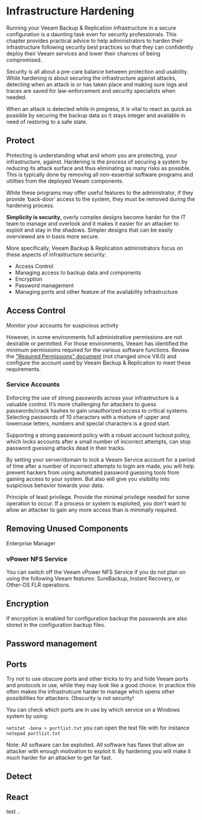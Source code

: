 # Infrastructure Hardening
Running your Veeam Backup & Replication infrastructure in a secure configuration is a daunting task even for security professionals. This chapter provides practical advice to help administrators to harden their infrastructure following security best practices so that they can confidently deploy their Veeam services and lower their chances of being compromised.

Security is all about a pre-care balance between protection and usability. While hardening is about securing the infrastructure against attacks, detecting when an attack is or has taken place and making sure logs and traces are saved for law-enforcement and security specialists when needed.

When an attack is detected while in progress, it is vital to react as quick as possible by securing the backup data so it stays integer and available in need of restoring to a safe state.

## Protect
Protecting is understanding what and whom you are protecting, your infrastructure, against. Hardening is the process of securing a system by reducing its attack surface and thus eliminating as many risks as possible. This is typically done by removing all non-essential software programs and utilities from the deployed Veeam components.

While these programs may offer useful features to the administrator, if they provide ‘back-door’ access to the system, they must be removed during the hardening process.


**Simplicity is security**, overly complex designs become harder for the IT team to manage and overlook and it makes it easier for an attacker to exploit and stay in the shadows. Simpler designs that can be easily overviewed are in basis more secure.






More specifically, Veeam Backup & Replication administrators focus on these aspects of infrastructure security:

* Access Control
* Managing access to backup data and components
* Encryption
* Password management
* Managing ports and other feature of the availability infrastructure

## Access Control

Monitor your accounts for suspicious activity

However, in some environments full administrative permissions are not desirable or permitted. For those environments, Veeam has identified the minimum permissions required for the various software functions. Review
the ["Required Permissions" document](https://www.veeam.com/veeam_backup_9_0_permissions_pg.pdf) (not changed since V9.0) and configure the account used by Veeam Backup & Replication to meet these requirements.

### Service Accounts

Enforcing the use of strong passwords across your infrastructure is a valuable control. It’s more challenging for attackers to guess passwords/crack hashes to gain unauthorized access to critical systems. Selecting passwords of 10 characters with a mixture of upper and lowercase letters, numbers and special characters is a good start.

Supporting a strong password policy with a robust account lockout policy, which locks accounts after a small number of incorrect attempts, can stop password guessing attacks dead in their tracks.


By setting your server/domain to lock a Veeam Service account for a period of time after a number of incorrect attempts to login are made, you will help prevent hackers from using automated password guessing tools from gaining access to your system. But also will give you visibility into suspicious behavior towards your data.

Principle of least privilege. Provide the minimal privilege needed for some operation to occur. If a process or system is exploited, you don't want to allow an attacker to gain any more access than is minimally required.




## Removing Unused Components
Enterprise Manager


### vPower NFS Service
You can switch off the Veeam vPower NFS Service if you do not plan on using the following Veeam features: SureBackup, Instant Recovery, or Other-OS FLR operations.

## Encryption
If encryption is enabled for configuration backup the passwords are also stored in the configuration backup files.







## Password management


## Ports


Try not to use obscure ports and other tricks to try and hide Veeam ports and protocols in use, while they may look like a good choice. In practice this often makes the infrastrutcure harder to manage which opens other possibilities for attackers. Obscurity is not security!




You can check which ports are in use by which service on a Windows system by using:

`netstat -bona > portlist.txt` you can open the text file with for instance `notepad portlist.txt`


Note: All software can be exploited. All software has flaws that allow an attacker with enough motivation to exploit it. By hardening you will make it much harder for an attacker to get far fast.


## Detect

## React

test ..
